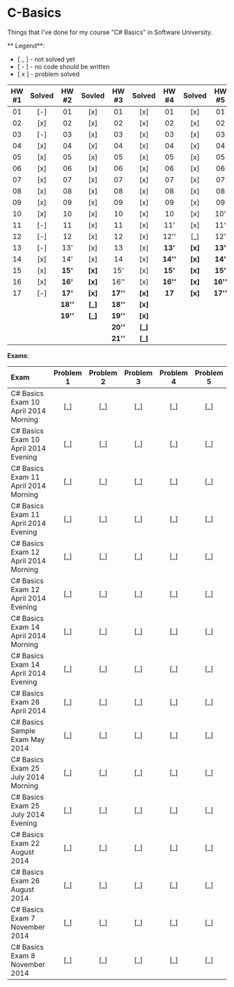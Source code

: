 C-Basics
========
Things that I've done for my course "C# Basics" in Software University.

** Legend**:
- [ _ ] - not solved yet
- [ - ] - no code should be written
- [ x ] - problem solved

|HW #1|Solved|HW #2| Sovled |HW #3|Solved|HW #4|Solved|HW #5|Solved|
|:-:|:-:|:----:|:-----:|:------:|:-----:|:------:|:-----:|:------:|:-----:|
|01 |[-]|01      |[x]    |01      |[x]    |01      |[x]    |01      |[x]    |
|02 |[x]|02      |[x]    |02      |[x]    |02      |[x]    |02      |[x]    |
|03 |[-]|03      |[x]    |03      |[x]    |03      |[x]    |03      |[x]    |
|04 |[x]|04      |[x]    |04      |[x]    |04      |[x]    |04      |[x]    |
|05 |[x]|05      |[x]    |05      |[x]    |05      |[x]    |05      |[x]    |
|06 |[x]|06      |[x]    |06      |[x]    |06      |[x]    |06      |[x]    |
|07 |[x]|07      |[x]    |07      |[x]    |07      |[x]    |07      |[x]    |
|08 |[x]|08      |[x]    |08      |[x]    |08      |[x]    |08      |[x]    |
|09 |[x]|09      |[x]    |09      |[x]    |09      |[x]    |09      |[x]    |
|10 |[x]|10      |[x]    |10      |[x]    |10      |[x]    |10'     |[x]    |
|11 |[-]|11      |[x]    |11      |[x]    |11'     |[x]    |11'     |[_]    |
|12 |[-]|12      |[x]    |12      |[x]    |12''    |[_]    |12'     |[_]    |
|13 |[-]|13'     |[x]    |13      |[x]    |**13'** |**[x]**|**13'** |**[_]**|
|14 |[x]|14'     |[x]    |14      |[x]    |**14''**|**[x]**|**14'** |**[_]**|
|15 |[x]|**15'** |**[x]**|15'     |[x]    |**15'** |**[x]**|**15'** |**[_]**|
|16 |[x]|**16'** |**[x]**|16''    |[x]    |**16''**|**[x]**|**16''**|**[_]**|
|17 |[-]|**17'** |**[x]**|**17''**|**[x]**|**17**  |**[x]**|**17''**|**[_]**|
|   |   |**18''**|**[_]**|**18''**|**[x]**|        |       |        |       |
|   |   |**19''**|**[_]**|**19''**|**[x]**|        |       |        |       |
|   |   |        |       |**20''**|**[_]**|        |       |        |       |
|   |   |        |       |**21''**|**[_]**|        |       |        |       |



**Exams**:

|Exam|Problem 1|Problem 2|Problem 3|Problem 4|Problem 5|
|:---|:-------:|:-------:|:-------:|:-------:|:-------:|
|C# Basics Exam 10 April 2014 Morning| [_] | [_] | [_] | [_] | [_] |
|C# Basics Exam 10 April 2014 Evening| [_] | [_] | [_] | [_] | [_] |
|C# Basics Exam 11 April 2014 Morning| [_] | [_] | [_] | [_] | [_] |
|C# Basics Exam 11 April 2014 Evening| [_] | [_] | [_] | [_] | [_] |
|C# Basics Exam 12 April 2014 Morning| [_] | [_] | [_] | [_] | [_] |
|C# Basics Exam 12 April 2014 Evening| [_] | [_] | [_] | [_] | [_] |
|C# Basics Exam 14 April 2014 Morning| [_] | [_] | [_] | [_] | [_] |
|C# Basics Exam 14 April 2014 Evening| [_] | [_] | [_] | [_] | [_] |
|C# Basics Exam 28 April 2014| [_] | [_] | [_] | [_] | [_] |
|C# Basics Sample Exam May 2014| [_] | [_] | [_] | [_] | [_] |
|C# Basics Exam 25 July 2014 Morning| [_] | [_] | [_] | [_] | [_] |
|C# Basics Exam 25 July 2014 Evening| [_] | [_] | [_] | [_] | [_] |
|C# Basics Exam 22 August 2014| [_] | [_] | [_] | [_] | [_] |
|C# Basics Exam 26 August 2014| [_] | [_] | [_] | [_] | [_] |
|C# Basics Exam 7 November 2014| [_] | [_] | [_] | [_] | [_] |
|C# Basics Exam 8 November 2014| [_] | [_] | [_] | [_] | [_] |
